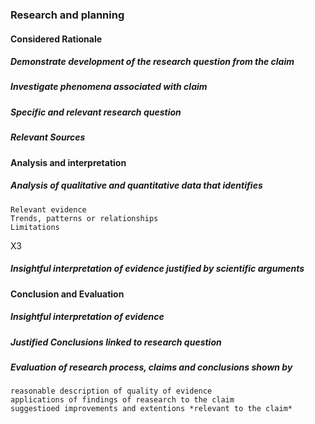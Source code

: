 ### Research and planning
#### Considered Rationale 
##### Demonstrate development of the research question from the claim
##### Investigate phenomena associated with claim
##### Specific and relevant research question 
##### Relevant Sources




#### Analysis and interpretation
##### *Analysis* of qualitative and quantitative data that identifies
	Relevant evidence
	Trends, patterns or relationships
	Limitations

X3

##### Insightful *interpretation* of evidence justified by scientific arguments




#### Conclusion and Evaluation
##### Insightful interpretation of evidence
##### Justified Conclusions linked to research question
##### Evaluation of research process, claims and conclusions shown by
	reasonable description of quality of evidence
	applications of findings of reasearch to the claim
	suggestioed improvements and extentions *relevant to the claim*